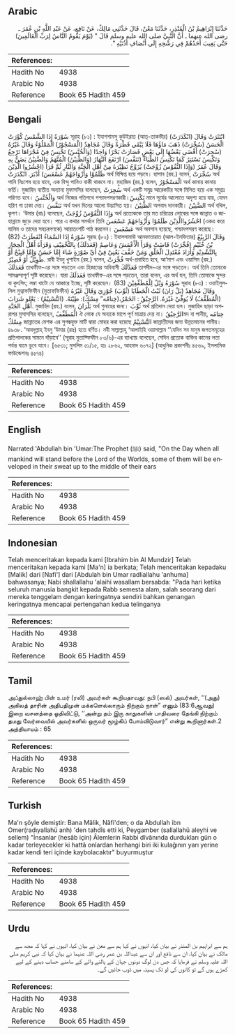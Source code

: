 ## Arabic


<div dir="rtl" lang="ar" style={{fontSize:'larger',backgroundColor:'#f8f9fa',padding:20}}>
حَدَّثَنَا إِبْرَاهِيمُ بْنُ الْمُنْذِرِ، حَدَّثَنَا مَعْنٌ، قَالَ حَدَّثَنِي مَالِكٌ، عَنْ نَافِعٍ، عَنْ عَبْدِ اللَّهِ بْنِ عُمَرَ ـ رضى الله عنهما ـ أَنَّ النَّبِيَّ صلى الله عليه وسلم قَالَ ‏"‏ ‏(‏يَوْمَ يَقُومُ النَّاسُ لِرَبِّ الْعَالَمِينَ‏)‏ حَتَّى يَغِيبَ أَحَدُهُمْ فِي رَشْحِهِ إِلَى أَنْصَافِ أُذُنَيْهِ ‏"‏‏.‏
</div>
<div style={{backgroundColor:'#f8f9fa',padding:20, marginBottom: 10}}><table> <thead> <tr> <th>References:</th> <th></th> </tr> </thead> <tbody><tr><td>Hadith No</td><td>4938</td></tr><tr><td>Arabic No</td><td>4938</td></tr><tr><td>Reference</td><td>Book 65 Hadith 459</td></tr></tbody></table></div>

## Bengali


<div dir="ltr" lang="bn" style={{fontSize:'larger',backgroundColor:'#f8f9fa',padding:20}}>
سُوْرَةُ إِذَا الشَّمْسُ كُوِّرَتْ সূরাহ (৮১) : ইযাশশামসু কূউইরাত (আত্-তাকভীর) (انْكَدَرَتْ) انْتَثَرَتْ وَقَالَ الْحَسَنُ (سُجِّرَتْ) ذَهَبَ مَاؤُهَا فَلَا يَبْقَى قَطْرَةٌ وَقَالَ مُجَاهِدٌ (الْمَسْجُوْرُ) الْمَمْلُوْءُ وَقَالَ غَيْرُهُ (سُجِرَتْ) أَفْضَى بَعْضُهَا إِلَى بَعْضٍ فَصَارَتْ بَحْرًا وَاحِدًا (وَالْخُنَّسُ) تَخْنِسُ فِيْ مُجْرَاهَا تَرْجِعُ وَتَكْنِسُ تَسْتَتِرُ كَمَا تَكْنِسُ الظِّبَاءُ (تَنَفَّسَ) ارْتَفَعَ النَّهَارُ (وَالظَّنِيْنُ) الْمُتَّهَمُ وَالضَّنِيْنُ يَضَنُّ بِهِ وَقَالَ عُمَرُ (وَإِذَا النُّفُوْسُ زُوِّجَتْ) يُزَوَّجُ نَظِيْرَهُ مِنْ أَهْلِ الْجَنَّةِ وَالنَّارِ ثُمَّ قَرَأَ (احْشُرُوا الَّذِيْنَ ظَلَمُوْا وَأَزْوَاجَهُمْ عَسْعَسَ) أَدْبَرَ. انْكَدَرَتْ অর্থ বিক্ষিপ্ত হয়ে পড়বে। হাসান (রহ.) বলেন, سُجِّرَتْ অর্থ পানি নিঃশেষ হয়ে যাবে, এক বিন্দু পানিও বাকী থাকবে না। মুহাজিদ (রহ.) বলেন, الْمَسْجُوْرُ অর্থ কানায় কানায় ভর্তি। মুজাহিদ ব্যতীত অন্যান্য মুফাসসির বলেছেন, سُجِرَتْ অর্থ একটি সমুদ্র আরেকটির সঙ্গে মিলিত হয়ে এক সমুদ্রে পরিণত হবে। وَالْخُنَّسُ অর্থ নিজের গতিপথে পশ্চাদপসরণকারী।تَكْنِسُ মানে সূর্যের আলোতে অদৃশ্য হয়ে যায়, যেমন হরিণ গা ঢাকা দেয়। تَنَفَّسَ অর্থ যখন দিনের আলো উদ্ভাসিত হয়। الظَّنِيْنُ অপবাদ দানকারী। الضَّنِيْنُ অর্থ বখিল, কৃপণ। ‘উমার (রাঃ) বলেছেন, وَإِذَا النُّفُوْسُ زُوِّجَتْ অর্থ প্রত্যেককে তার মত চরিত্রের লোকের সঙ্গে জান্নাত ও জাহান্নামে জুড়ে দেয়া হবে। পরে এ কথার সমর্থনে তিনি احْشُرُواالَّذِيْنَ ظَلَمُوْا وَأَزْوَاجَهُمْ عَسْعَسَ (একত্র করে যালিম ও তাদের সহচরগণকে) আয়াতংশটি পাঠ করলেন। عَسْعَسَ অর্থ অবসান হয়েছে, পশ্চাদপসরণ করেছে। (82) سُوْرَةُ إِذَا السَّمَاءُ انْفَطَرَتْ সূরাহ (৮২) : ইযাসসামাউ আনফাতারাত (আল-ইনফিতার) وَقَالَ الرَّبِيْعُ بْنُ خُثَيْمٍ (فُجِّرَتْ) فَاضَتْ وَقَرَأَ الْأَعْمَشُ وَعَاصِمٌ (فَعَدَلَكَ) بِالتَّخْفِيْفِ وَقَرَأَهُ أَهْلُ الْحِجَازِ بِالتَّشْدِيْدِ وَأَرَادَ مُعْتَدِلَ الْخَلْقِ وَمَنْ خَفَّفَ يَعْنِيْ فِيْ أَيِّ صُوْرَةٍ شَاءَ إِمَّا حَسَنٌ وَإِمَّا قَبِيْحٌ أَوْ طَوِيْلٌ أَوْ قَصِيْرٌ. রাবী ইবনু খুশাইম (রহ.) বলেন, فُجِّرَتْ অর্থ-প্রবাহিত হবে, আ‘মাশ এবং ওয়াসিম (রহ.) فَعَدَلَكَ তাখফীফ-এর সঙ্গে পড়তেন এবং হিজাযের অধিবাসী فَعَدَّلَكَ তাশদীদ-এর সঙ্গে পড়তেন। অর্থ তিনি তোমাকে সামঞ্জস্যপূর্ণ সৃষ্টি করেছেন। যারা فَعَدَلَكَ তাখফীফ-এর সঙ্গে পড়তেন, তারা বলেন, এর অর্থ হল, তিনি তোমাকে সুন্দর বা কুৎসিৎ; লম্বা খাটো যে আকারে ইচ্ছে, সৃষ্টি করেছেন। (83) سُوْرَةُ وَيْلٌ لِلْمُطَفِّفِيْنَ সূরাহ (৮৩) : ওয়াইলুললিল মুত্বাফফিফীন (মুতাফফিফীন) وَقَالَ مُجَاهِدٌ (بَلْ رَانَ) ثَبْتُ الْخَطَايَا (ثُوِّبَ) جُوْزِيَ وَقَالَ غَيْرُهُ (الْمُطَفِّفُ) لَا يُوَفِّيْ غَيْرَهُ. الرَّحِيْقُ : الخَمْرُ،(خِتامُه” مِسْكٌ): طِيْنَهُ. (التَّسْنِيْمُ) : يَعْلو شَرَابَ أَهْلِ الجَنَّةِ. মুজাহিদ (রহ.) বলেন, بَلْرَانَ অর্থ গুনাহের জন্য। ثُوِّبَ অর্থ প্রতিদান দেয়া হল। মুজাহিদ ছাড়া অপরাপর মুসাসসির বলেছেন, الْمُطَفِّفُ ঐ লোক যে অন্যকে মাপে পূর্ণ মাত্রায় দেয় না। الرَّحِيْقُমদ বা পানীয়, خِتامُه مِسْكٌ জান্নাতের মেশক এর সুগন্ধযুক্ত মাটি দ্বারা মোহর করা হয়েছে التَّسْنِيْمُ জান্নাতীদের জন্য উন্নতমানের পানীয়। ৪৯৩৮. ‘আবদুল্লাহ্ ইবনু ‘উমার (রাঃ) হতে বর্ণিত। নবী সাল্লাল্লাহু ‘আলাইহি ওয়াসাল্লাম ‘‘যেদিন সব মানুষ জগতসমূহের প্রতিপালকের সামনে দাঁড়াবে’’ (সূরাহ মুতাফ্ফিফীন ৮৩/৬)-এর ব্যাখ্যায় বলেছেন, সেদিন প্রত্যেক ব্যক্তির কানের লতা পর্যন্ত ঘামে ডুবে যাবে। [৬৫৩১; মুসলিম ৫১/১৫, হাঃ ২৮৬২, আহমাদ ৬০৭২] (আধুনিক প্রকাশনীঃ ৪৫৬৯, ইসলামিক ফাউন্ডেশনঃ ৪৫৭৪)
</div>
<div style={{backgroundColor:'#f8f9fa',padding:20, marginBottom: 10}}><table> <thead> <tr> <th>References:</th> <th></th> </tr> </thead> <tbody><tr><td>Hadith No</td><td>4938</td></tr><tr><td>Arabic No</td><td>4938</td></tr><tr><td>Reference</td><td>Book 65 Hadith 459</td></tr></tbody></table></div>

## English


<div dir="ltr" lang="en" style={{fontSize:'larger',backgroundColor:'#f8f9fa',padding:20}}>
Narrated 'Abdullah bin 'Umar:The Prophet (ﷺ) said, "On the Day when all mankind will stand before the Lord of the Worlds, some of them will be enveloped in their sweat up to the middle of their ears
</div>
<div style={{backgroundColor:'#f8f9fa',padding:20, marginBottom: 10}}><table> <thead> <tr> <th>References:</th> <th></th> </tr> </thead> <tbody><tr><td>Hadith No</td><td>4938</td></tr><tr><td>Arabic No</td><td>4938</td></tr><tr><td>Reference</td><td>Book 65 Hadith 459</td></tr></tbody></table></div>

## Indonesian


<div dir="ltr" lang="id" style={{fontSize:'larger',backgroundColor:'#f8f9fa',padding:20}}>
Telah menceritakan kepada kami [Ibrahim bin Al Mundzir] Telah menceritakan kepada kami [Ma'n] ia berkata; Telah menceritakan kepadaku [Malik] dari [Nafi'] dari [Abdulah bin Umar radliallahu 'anhuma] bahwasanya; Nabi shallallahu 'alaihi wasallam bersabda: "Pada hari ketika seluruh manusia bangkit kepada Rabb semesta alam, salah seorang dari mereka tenggelam dengan keringatnya sendiri bahkan genangan keringatnya mencapai pertengahan kedua telinganya
</div>
<div style={{backgroundColor:'#f8f9fa',padding:20, marginBottom: 10}}><table> <thead> <tr> <th>References:</th> <th></th> </tr> </thead> <tbody><tr><td>Hadith No</td><td>4938</td></tr><tr><td>Arabic No</td><td>4938</td></tr><tr><td>Reference</td><td>Book 65 Hadith 459</td></tr></tbody></table></div>

## Tamil


<div dir="ltr" lang="ta" style={{fontSize:'larger',backgroundColor:'#f8f9fa',padding:20}}>
அப்துல்லாஹ் பின் உமர் (ரலி) அவர்கள் கூறியதாவது: நபி (ஸல்) அவர்கள், ‘‘(அது) அகிலத் தாரின் அதிபதிமுன் மக்களெல்லாரும் நிற்கும் நாள்” எனும் (83:6ஆவது) இறை வசனத்தை ஓதிவிட்டு, ‘‘அன்று தம் இரு காதுகளின் பாதிவரை தேங்கி நிற்கும் தமது வேர்வையில் அவர்களில் ஒருவர் மூழ்கிப் போய்விடுவார்” என்று கூறினார்கள்.2 அத்தியாயம் : 65
</div>
<div style={{backgroundColor:'#f8f9fa',padding:20, marginBottom: 10}}><table> <thead> <tr> <th>References:</th> <th></th> </tr> </thead> <tbody><tr><td>Hadith No</td><td>4938</td></tr><tr><td>Arabic No</td><td>4938</td></tr><tr><td>Reference</td><td>Book 65 Hadith 459</td></tr></tbody></table></div>

## Turkish


<div dir="ltr" lang="tr" style={{fontSize:'larger',backgroundColor:'#f8f9fa',padding:20}}>
Ma'n şöyle demiştir: Bana Mâlik, Nâfi'den; o da Abdullah ibn Omer(radıyallahü anh) 'den tahdîs etti ki, Peygamber (sallallahü aleyhi ve sellem) "İnsanlar (hesâb için) Âlemlerin Rabbi dîvânında durdukları gün o kadar terleyecekler ki hattâ onlardan herhangi biri iki kulağının yarı yerine kadar kendi teri içinde kaybolacaktır" buyurmuştur
</div>
<div style={{backgroundColor:'#f8f9fa',padding:20, marginBottom: 10}}><table> <thead> <tr> <th>References:</th> <th></th> </tr> </thead> <tbody><tr><td>Hadith No</td><td>4938</td></tr><tr><td>Arabic No</td><td>4938</td></tr><tr><td>Reference</td><td>Book 65 Hadith 459</td></tr></tbody></table></div>

## Urdu


<div dir="rtl" lang="ur" style={{fontSize:'larger',backgroundColor:'#f8f9fa',padding:20}}>
ہم سے ابراہیم بن المنذر نے بیان کیا، انہوں نے کہا ہم سے معن نے بیان کیا، انہوں نے کہا کہ مجھ سے مالک نے بیان کیا، ان سے نافع اور ان سے عبداللہ بن عمر رضی اللہ عنہما نے بیان کیا کہ نبی کریم صلی اللہ علیہ وسلم نے فرمایا کہ جس دن لوگ دونوں جہان کے پالنے والے کے سامنے حساب دینے کے لیے کھڑے ہوں گے تو کانوں کی لو تک پسینہ میں ڈوب جائیں گے۔
</div>
<div style={{backgroundColor:'#f8f9fa',padding:20, marginBottom: 10}}><table> <thead> <tr> <th>References:</th> <th></th> </tr> </thead> <tbody><tr><td>Hadith No</td><td>4938</td></tr><tr><td>Arabic No</td><td>4938</td></tr><tr><td>Reference</td><td>Book 65 Hadith 459</td></tr></tbody></table></div>